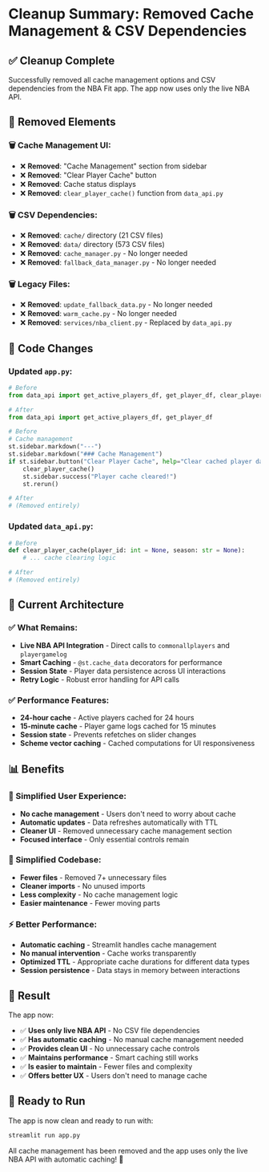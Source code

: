 # Cleanup Summary: Removed Cache Management & CSV Dependencies

## ✅ Cleanup Complete

Successfully removed all cache management options and CSV dependencies from the NBA Fit app. The app now uses only the live NBA API.

## 🧹 Removed Elements

### **🗑️ Cache Management UI:**
- ❌ **Removed**: "Cache Management" section from sidebar
- ❌ **Removed**: "Clear Player Cache" button
- ❌ **Removed**: Cache status displays
- ❌ **Removed**: `clear_player_cache()` function from `data_api.py`

### **🗑️ CSV Dependencies:**
- ❌ **Removed**: `cache/` directory (21 CSV files)
- ❌ **Removed**: `data/` directory (573 CSV files)
- ❌ **Removed**: `cache_manager.py` - No longer needed
- ❌ **Removed**: `fallback_data_manager.py` - No longer needed

### **🗑️ Legacy Files:**
- ❌ **Removed**: `update_fallback_data.py` - No longer needed
- ❌ **Removed**: `warm_cache.py` - No longer needed
- ❌ **Removed**: `services/nba_client.py` - Replaced by `data_api.py`

## 🔧 Code Changes

### **Updated `app.py`:**
```python
# Before
from data_api import get_active_players_df, get_player_df, clear_player_cache

# After
from data_api import get_active_players_df, get_player_df
```

```python
# Before
# Cache management
st.sidebar.markdown("---")
st.sidebar.markdown("### Cache Management")
if st.sidebar.button("Clear Player Cache", help="Clear cached player data to force fresh API calls"):
    clear_player_cache()
    st.sidebar.success("Player cache cleared!")
    st.rerun()

# After
# (Removed entirely)
```

### **Updated `data_api.py`:**
```python
# Before
def clear_player_cache(player_id: int = None, season: str = None):
    # ... cache clearing logic

# After
# (Removed entirely)
```

## 🚀 Current Architecture

### **✅ What Remains:**
- **Live NBA API Integration** - Direct calls to `commonallplayers` and `playergamelog`
- **Smart Caching** - `@st.cache_data` decorators for performance
- **Session State** - Player data persistence across UI interactions
- **Retry Logic** - Robust error handling for API calls

### **✅ Performance Features:**
- **24-hour cache** - Active players cached for 24 hours
- **15-minute cache** - Player game logs cached for 15 minutes
- **Session state** - Prevents refetches on slider changes
- **Scheme vector caching** - Cached computations for UI responsiveness

## 📊 Benefits

### **🎯 Simplified User Experience:**
- **No cache management** - Users don't need to worry about cache
- **Automatic updates** - Data refreshes automatically with TTL
- **Cleaner UI** - Removed unnecessary cache management section
- **Focused interface** - Only essential controls remain

### **🔧 Simplified Codebase:**
- **Fewer files** - Removed 7+ unnecessary files
- **Cleaner imports** - No unused imports
- **Less complexity** - No cache management logic
- **Easier maintenance** - Fewer moving parts

### **⚡ Better Performance:**
- **Automatic caching** - Streamlit handles cache management
- **No manual intervention** - Cache works transparently
- **Optimized TTL** - Appropriate cache durations for different data types
- **Session persistence** - Data stays in memory between interactions

## 🎉 Result

The app now:
- ✅ **Uses only live NBA API** - No CSV file dependencies
- ✅ **Has automatic caching** - No manual cache management needed
- ✅ **Provides clean UI** - No unnecessary cache controls
- ✅ **Maintains performance** - Smart caching still works
- ✅ **Is easier to maintain** - Fewer files and complexity
- ✅ **Offers better UX** - Users don't need to manage cache

## 🚀 Ready to Run

The app is now clean and ready to run with:
```bash
streamlit run app.py
```

All cache management has been removed and the app uses only the live NBA API with automatic caching! 🏀
